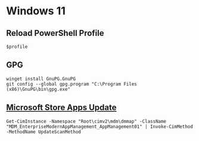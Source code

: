 # Windows 11

## Reload PowerShell Profile

```
$profile
```

## GPG

```
winget install GnuPG.GnuPG
git config --global gpg.program "C:\Program Files (x86)\GnuPG\bin\gpg.exe"
```

## [Microsoft Store Apps Update][1]


```title="Powershell"
Get-CimInstance -Namespace "Root\cimv2\mdm\dmmap" -ClassName "MDM_EnterpriseModernAppManagement_AppManagement01" | Invoke-CimMethod -MethodName UpdateScanMethod
```

[1]: https://social.technet.microsoft.com/Forums/windows/en-US/5ac7daa9-54e6-43c0-9746-293dcb8ef2ec/
